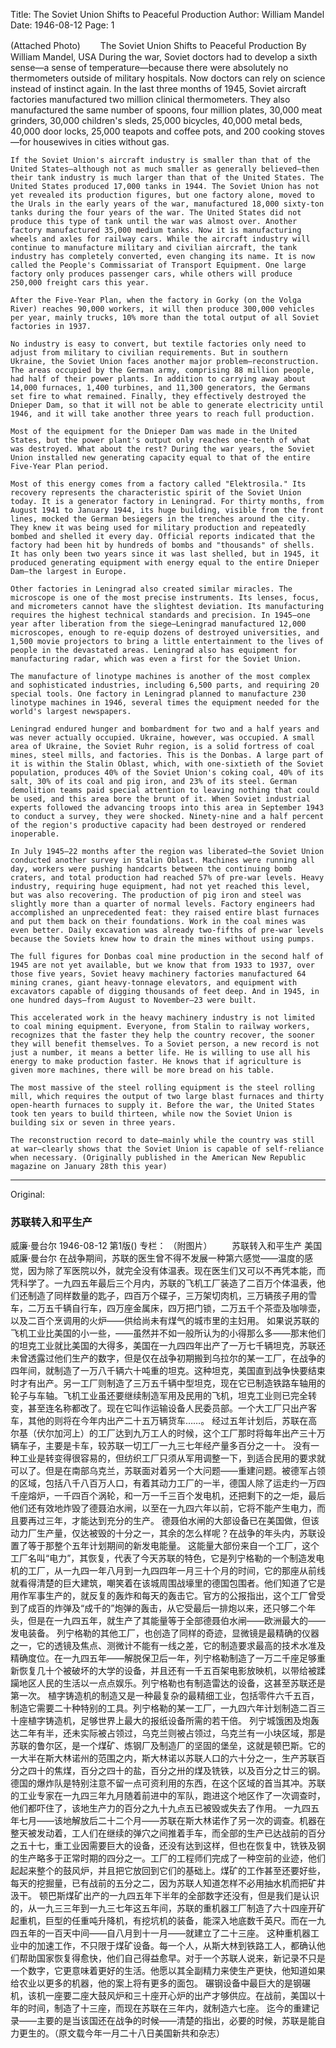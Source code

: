 Title: The Soviet Union Shifts to Peaceful Production
Author: William Mandel
Date: 1946-08-12
Page: 1

(Attached Photo)
　　The Soviet Union Shifts to Peaceful Production
    By William Mandel, USA
    During the war, Soviet doctors had to develop a sixth sense—a sense of temperature—because there were absolutely no thermometers outside of military hospitals. Now doctors can rely on science instead of instinct again. In the last three months of 1945, Soviet aircraft factories manufactured two million clinical thermometers. They also manufactured the same number of spoons, four million plates, 30,000 meat grinders, 30,000 children's sleds, 25,000 bicycles, 40,000 metal beds, 40,000 door locks, 25,000 teapots and coffee pots, and 200 cooking stoves—for housewives in cities without gas.

    If the Soviet Union's aircraft industry is smaller than that of the United States—although not as much smaller as generally believed—then their tank industry is much larger than that of the United States. The United States produced 17,000 tanks in 1944. The Soviet Union has not yet revealed its production figures, but one factory alone, moved to the Urals in the early years of the war, manufactured 18,000 sixty-ton tanks during the four years of the war. The United States did not produce this type of tank until the war was almost over. Another factory manufactured 35,000 medium tanks. Now it is manufacturing wheels and axles for railway cars. While the aircraft industry will continue to manufacture military and civilian aircraft, the tank industry has completely converted, even changing its name. It is now called the People's Commissariat of Transport Equipment. One large factory only produces passenger cars, while others will produce 250,000 freight cars this year.

    After the Five-Year Plan, when the factory in Gorky (on the Volga River) reaches 90,000 workers, it will then produce 300,000 vehicles per year, mainly trucks, 10% more than the total output of all Soviet factories in 1937.

    No industry is easy to convert, but textile factories only need to adjust from military to civilian requirements. But in southern Ukraine, the Soviet Union faces another major problem—reconstruction. The areas occupied by the German army, comprising 88 million people, had half of their power plants. In addition to carrying away about 14,000 furnaces, 1,400 turbines, and 11,300 generators, the Germans set fire to what remained. Finally, they effectively destroyed the Dnieper Dam, so that it will not be able to generate electricity until 1946, and it will take another three years to reach full production.

    Most of the equipment for the Dnieper Dam was made in the United States, but the power plant's output only reaches one-tenth of what was destroyed. What about the rest? During the war years, the Soviet Union installed new generating capacity equal to that of the entire Five-Year Plan period.

    Most of this energy comes from a factory called "Elektrosila." Its recovery represents the characteristic spirit of the Soviet Union today. It is a generator factory in Leningrad. For thirty months, from August 1941 to January 1944, its huge building, visible from the front lines, mocked the German besiegers in the trenches around the city. They knew it was being used for military production and repeatedly bombed and shelled it every day. Official reports indicated that the factory had been hit by hundreds of bombs and "thousands" of shells. It has only been two years since it was last shelled, but in 1945, it produced generating equipment with energy equal to the entire Dnieper Dam—the largest in Europe.

    Other factories in Leningrad also created similar miracles. The microscope is one of the most precise instruments. Its lenses, focus, and micrometers cannot have the slightest deviation. Its manufacturing requires the highest technical standards and precision. In 1945—one year after liberation from the siege—Leningrad manufactured 12,000 microscopes, enough to re-equip dozens of destroyed universities, and 1,500 movie projectors to bring a little entertainment to the lives of people in the devastated areas. Leningrad also has equipment for manufacturing radar, which was even a first for the Soviet Union.

    The manufacture of linotype machines is another of the most complex and sophisticated industries, including 6,500 parts, and requiring 20 special tools. One factory in Leningrad planned to manufacture 230 linotype machines in 1946, several times the equipment needed for the world's largest newspapers.

    Leningrad endured hunger and bombardment for two and a half years and was never actually occupied. Ukraine, however, was occupied. A small area of Ukraine, the Soviet Ruhr region, is a solid fortress of coal mines, steel mills, and factories. This is the Donbas. A large part of it is within the Stalin Oblast, which, with one-sixtieth of the Soviet population, produces 40% of the Soviet Union's coking coal, 40% of its salt, 30% of its coal and pig iron, and 23% of its steel. German demolition teams paid special attention to leaving nothing that could be used, and this area bore the brunt of it. When Soviet industrial experts followed the advancing troops into this area in September 1943 to conduct a survey, they were shocked. Ninety-nine and a half percent of the region's productive capacity had been destroyed or rendered inoperable.

    In July 1945—22 months after the region was liberated—the Soviet Union conducted another survey in Stalin Oblast. Machines were running all day, workers were pushing handcarts between the continuing bomb craters, and total production had reached 57% of pre-war levels. Heavy industry, requiring huge equipment, had not yet reached this level, but was also recovering. The production of pig iron and steel was slightly more than a quarter of normal levels. Factory engineers had accomplished an unprecedented feat: they raised entire blast furnaces and put them back on their foundations. Work in the coal mines was even better. Daily excavation was already two-fifths of pre-war levels because the Soviets knew how to drain the mines without using pumps.

    The full figures for Donbas coal mine production in the second half of 1945 are not yet available, but we know that from 1933 to 1937, over those five years, Soviet heavy machinery factories manufactured 64 mining cranes, giant heavy-tonnage elevators, and equipment with excavators capable of digging thousands of feet deep. And in 1945, in one hundred days—from August to November—23 were built.

    This accelerated work in the heavy machinery industry is not limited to coal mining equipment. Everyone, from Stalin to railway workers, recognizes that the faster they help the country recover, the sooner they will benefit themselves. To a Soviet person, a new record is not just a number, it means a better life. He is willing to use all his energy to make production faster. He knows that if agriculture is given more machines, there will be more bread on his table.

    The most massive of the steel rolling equipment is the steel rolling mill, which requires the output of two large blast furnaces and thirty open-hearth furnaces to supply it. Before the war, the United States took ten years to build thirteen, while now the Soviet Union is building six or seven in three years.

    The reconstruction record to date—mainly while the country was still at war—clearly shows that the Soviet Union is capable of self-reliance when necessary. (Originally published in the American New Republic magazine on January 28th this year)



<hr /> 

Original: 


### 苏联转入和平生产
威廉·曼台尔
1946-08-12
第1版()
专栏：
（附图片）
　　苏联转入和平生产
    美国威廉·曼台尔
    在战争期间，苏联的医生曾不得不发展一种第六感觉——温度的感觉，因为除了军医院以外，就完全没有体温表。现在医生们又可以不再凭本能，而凭科学了。一九四五年最后三个月内，苏联的飞机工厂装造了二百万个体温表，他们还制造了同样数量的匙子，四百万个碟子，三万架切肉机，三万辆孩子用的雪车，二万五千辆自行车，四万座金属床，四万把门锁，二万五千个茶壶及咖啡壶，以及二百个烹调用的火炉——供给尚未有煤气的城市里的主妇用。
    如果说苏联的飞机工业比美国的小一些，——虽然并不如一般所认为的小得那么多——那末他们的坦克工业就比美国的大得多，美国在一九四四年出产了一万七千辆坦克，苏联还未曾透露过他们生产的数字，但是仅在战争初期搬到乌拉尔的某一工厂，在战争的四年间，就制造了一万八千辆六十吨重的坦克。这种坦克，美国直到战争快要结束时才有出产。另一工厂则制造了三万五千辆中型坦克，现在它已制造铁路车轴用的轮子与车轴。飞机工业虽还要继续制造军用及民用的飞机，坦克工业则已完全转变，甚至连名称都改了。现在它叫作运输设备人民委员部。一个大工厂只出产客车，其他的则将在今年内出产二十五万辆货车……。
    经过五年计划后，苏联在高尔基（伏尔加河上）的工厂达到九万工人的时候，这个工厂那时将每年出产三十万辆车子，主要是卡车，较苏联一切工厂一九三七年经产量多百分之一十。
    没有一种工业是转变得很容易的，但纺织工厂只须从军用调整一下，到适合民用的要求就可以了。但是在南部乌克兰，苏联面对着另一个大问题——重建问题。被德军占领的区域，包括八千八百万人口，有着其动力工厂的一半，德国人除了运走约一万四千座熔炉，一千四百个涡轮，和一万一千三百个发电机，还把剩下的之一炬，最后他们还有效地炸毁了德聂泊水闸，以至在一九四六年以前，它将不能产生电力，而且要再过三年，才能达到充分的生产。
    德聂伯水闸的大部设备已在美国做，但该动力厂生产量，仅达被毁的十分之一，其余的怎么样呢？在战争的年头内，苏联设置了等于那整个五年计划期间的新发电能量。
    这能量大部份来自一个工厂，这个工厂名叫“电力”，其恢复，代表了今天苏联的特色，它是列宁格勒的一个制造发电机的工厂，从一九四一年八月到一九四四年一月三十个月的时间，它的那座从前线就看得清楚的巨大建筑，嘲笑着在该城周围战壕里的德国包围者。他们知道了它是用作军事生产的，就反复的轰炸和每天的轰击它。官方的公报指出，这个工厂曾受到了成百的炸弹及“成千的”炮弹的轰击，从它受最后一排炮以来，还只够二个年头，但是在一九四五年，就生产了其能量等于全部德聂伯水闸——欧洲最大的——发电装备。
    列宁格勒的其他工厂，也创造了同样的奇迹，显微镜是最精确的仪器之一，它的透镜及焦点、测微计不能有一线之差，它的制造要求最高的技术水准及精确度位。在一九四五年——解脱保卫后一年，列宁格勒制造了一万二千座足够重新恢复几十个被破坏的大学的设备，并且还有一千五百架电影放映机，以带给被蹂躏地区人民的生活以一点点娱乐。列宁格勒也有制造雷达的设备，这甚至苏联还是第一次。
    植字铸造机的制造又是一种最复杂的最精细工业，包括零件六千五百，制造它需要二十种特别的工具。列宁格勒的某一工厂，一九四六年计划制造二百三十座植字铸造机，足够世界上最大的报纸设备所需的若干倍。
    列宁城饿困及炮轰达二年有半，还未实际被占领过，乌克兰则被占领过，乌克兰有一小块区域，那是苏联的鲁尔区，是一个煤矿、炼钢厂及制造厂的坚固的堡垒，这就是顿巴斯。它的一大半在斯大林诺州的范围之内，斯大林诺以苏联人口的六十分之一，生产苏联百分之四十的焦煤，百分之四十的盐，百分之卅的煤及铣铁，以及百分之廿三的钢。德国的爆炸队是特别注意不留一点可资利用的东西，在这个区域的首当其冲。苏联的工业专家在一九四三年九月随着前进中的军队，跑进这个地区作了一次调查时，他们都吓住了，该地生产力的百分之九十九点五已被毁或失去了作用。
    一九四五年七月——该地解放后二十二个月——苏联在斯大林诺作了另一次的调查。机器在整天被发动着，工人们在继续的弹穴之间推着手车，而全部的生产已达战前的百分之五十七，重工业因需要巨大的设备，还没有达到这样，但也在恢复中，铣铁及钢的生产略多于正常时期的四分之一。工厂的工程师们完成了一种空前的业迹，他们起起来整个的鼓风炉，并且把它放回到它们的基础上。煤矿的工作甚至还要好些，每天的挖掘量，已有战前的五分之二，因为苏联人知道怎样不必用抽水机而把矿井汲干。
    顿巴斯煤矿出产的一九四五年下半年的全部数字还没有，但是我们是认识的，从一九三三年到一九三七年这五年间，苏联的重机器工厂制造了六十四座开矿起重机，巨型的任重吨升降机，有挖坑机的装备，能深入地底数千英尺。而在一九四五年的一百天中间——自八月到十一月——就建立了二十三座。
    这种重机器工业中的加速工作，不只限于煤矿设备。每一个人，从斯大林到铁路工人，都确认他们帮助国家恢复得愈快，他们自己得益愈早。对于一个苏联人说来，新记录不只是一个数字，它更意味着更好的生活。他愿以其全副精力来使生产更快，他知道如果给农业以更多的机器，他的案上将有更多的面包。
    碾钢设备中最巨大的是钢碾机，该机一座要二座大鼓风炉和三十座开心炉的出产才够供应。在战前，美国以十年的时间，制造了十三座，而现在苏联在三年内，就制造六七座。
    迄今的重建记录——主要的是当该国还在战争的时候——清楚的指出，必要的时候，苏联是能自力更生的。（原文载今年一月二十八日美国新共和杂志）
